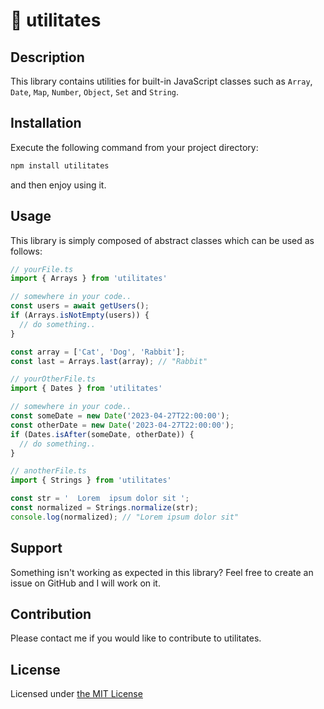 # :rocket: utilitates

## Description

This library contains utilities for built-in JavaScript classes such as
`Array`, `Date`, `Map`, `Number`, `Object`, `Set` and `String`.

## Installation

Execute the following command from your project directory:
```bash
npm install utilitates
```
and then enjoy using it.

## Usage

This library is simply composed of abstract classes which can be used as follows:

```typescript
// yourFile.ts
import { Arrays } from 'utilitates'

// somewhere in your code..
const users = await getUsers();
if (Arrays.isNotEmpty(users)) {
  // do something..
}

const array = ['Cat', 'Dog', 'Rabbit'];
const last = Arrays.last(array); // "Rabbit"
```

```typescript
// yourOtherFile.ts
import { Dates } from 'utilitates'

// somewhere in your code..
const someDate = new Date('2023-04-27T22:00:00');
const otherDate = new Date('2023-04-27T22:00:00');
if (Dates.isAfter(someDate, otherDate)) {
  // do something..
}
```

```typescript
// anotherFile.ts
import { Strings } from 'utilitates'

const str = '  Lorem  ipsum dolor sit ';
const normalized = Strings.normalize(str);
console.log(normalized); // "Lorem ipsum dolor sit"
```

## Support

Something isn't working as expected in this library? Feel free to create an issue on GitHub and I will work on it.

## Contribution

Please contact me if you would like to contribute to utilitates.

## License

Licensed under [the MIT License](https://github.com/icapri/utilities/blob/main/LICENSE)